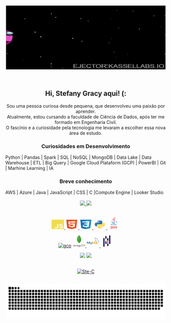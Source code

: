 
<p align="center">
  <img src="https://github.com/Stesilva16/Stesilva16/blob/main/.github/workflows/Welcome-to-my-universe!%20(1).gif" width="500" height="200">
</p>
<br>
<h2 align="center">Hi, Stefany Gracy aqui! (: </h2>

<p align="center">Sou uma pessoa curiosa desde pequena, que desenvolveu uma paixão por aprender.<br> Atualmente, estou cursando a faculdade de Ciência de Dados, após ter me formado em Engenharia Civil.<br> O fascínio e a curiosidade pela tecnologia me levaram a escolher essa nova área de estudo.</p>


<h3 align="center"> Curiosidades em Desenvolvimento </h3>
Python | Pandas | Spark | SQL | NoSQL | MongoDB | Data Lake | Data Warehouse | ETL | Big Query | Google Cloud Plataform (GCP) | PowerBI | Git | Marhine Learning | IA

<h3 align="center"> Breve conhecimento </h3>
AWS | Azure | Java | JavaScript | CSS | C |Compute Engine | Looker Studio 


<br> 
<br>
<div align="center">
<a href="https://github.com/Stesilva16">
<img height="180em" src="https://github-readme-stats.vercel.app/api?username=Stesilva16&show_icons=true&theme=cobalt">
<img height="180em" src="https://github-readme-stats.vercel.app/api/top-langs/?username=Stesilva16&layout=compact&langs_count=7&theme=cobalt"></a>
</div>

<div style="display: inline_block"><br>
<p align="center"><a href="https://github.com/Stesilva16" target="_blank" rel="noreferrer">
<img src="https://raw.githubusercontent.com/devicons/devicon/master/icons/javascript/javascript-plain.svg" alt="Ste-Js" width="40" height="30"/>
<img alt="Ste-HTML" height="30" width="40" src="https://raw.githubusercontent.com/devicons/devicon/master/icons/html5/html5-original.svg">
<img alt="Ste-CSS" height="30" width="40" src="https://raw.githubusercontent.com/devicons/devicon/master/icons/css3/css3-original.svg">
<img alt="Ste-Python" height="30" width="40" src="https://raw.githubusercontent.com/devicons/devicon/master/icons/python/python-original.svg">
<img alt="Ste-Java" height="40" width="40" src="https://github.com/devicons/devicon/blob/master/icons/java/java-original-wordmark.svg"></a>
</p>
</div>
 
 
 
<p align="center"> <a href="https://cloud.google.com" target="_blank" rel="noreferrer">
<img src="https://www.vectorlogo.zone/logos/google_cloud/google_cloud-icon.svg" alt="gcp" width="40" height="40"/></a>
<a href="https://www.mongodb.com/" target="_blank" rel="noreferrer">
<img src="https://raw.githubusercontent.com/devicons/devicon/master/icons/mongodb/mongodb-original-wordmark.svg" alt="mongodb" width="40" height="40"/> </a>
<a href="https://www.mysql.com/" target="_blank" rel="noreferrer">
<img src="https://raw.githubusercontent.com/devicons/devicon/master/icons/mysql/mysql-original-wordmark.svg" alt="mysql" width="40" height="40"/> </a>
<a href="https://pandas.pydata.org/" target="_blank" rel="noreferrer"> 
<img src="https://raw.githubusercontent.com/devicons/devicon/2ae2a900d2f041da66e950e4d48052658d850630/icons/pandas/pandas-original.svg" alt="pandas" width="40" height="40"/> </a>
<a href="https://scikit-learn.org/" target="_blank" rel="noreferrer"> <a href="https://seaborn.pydata.org/" target="_blank" rel="noreferrer">
<a href="https://www.sqlite.org/" target="_blank" rel="noreferrer"> 
</p>
</div>

<div>
<p align="center"> <a href = "stefany.silva2020.16@gmail.com"><img src="https://img.shields.io/badge/-Gmail-%23333?style=for-the-badge&logo=gmail&logoColor=white" target="_blank"></a>
<a href="https://www.linkedin.com/in/stefanygbsilva/" target="_blank"><img src="https://img.shields.io/badge/-LinkedIn-%230077B5?style=for-the-badge&logo=linkedin&logoColor=white" target="_blank"></a>
</div>

##
  
<div align="center"> 
<a href = "https://nadei.42sp.org.br/%22%3E"><img align="center" alt="Ste-C" height="135" width="135" src="https://nadei.42sp.org.br/img/InsigneaP3.png" target="_blank"></a> 
</div>
  
##
  
![Snake animation](https://raw.githubusercontent.com/Platane/snk/output/github-contribution-grid-snake.svg)
